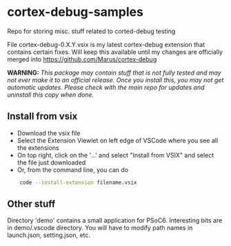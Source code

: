 # cortex-debug-samples

Repo for storing misc. stuff related to corted-debug testing

File cortex-debug-0.X.Y.vsix is my latest cortex-debug extension that contains certain fixes. Will keep this available until my changes are officially merged into <https://github.com/Marus/cortex-debug>

**WARNING:** _This package may contain stuff that is not fully tested and may not ever make it to an official release. Once you install this, you may not get automatic updates. Please check with the main repo for updates and uninstall this copy when done._

## Install from vsix

* Download the vsix file
* Select the Extension Viewlet on left edge of VSCode where you see all the extensions
* On top right, click on the '...' and select "Install from VSIX" and select the file just downloaded
* Or, from the command line, you can do

```bash
    code --install-extension filename.vsix
```
## Other stuff

Directory 'demo' contains a small application for PSoC6. Interesting bits are in demo/.vscode directory. You will have to modify path names in launch.json, setting.json, etc.

